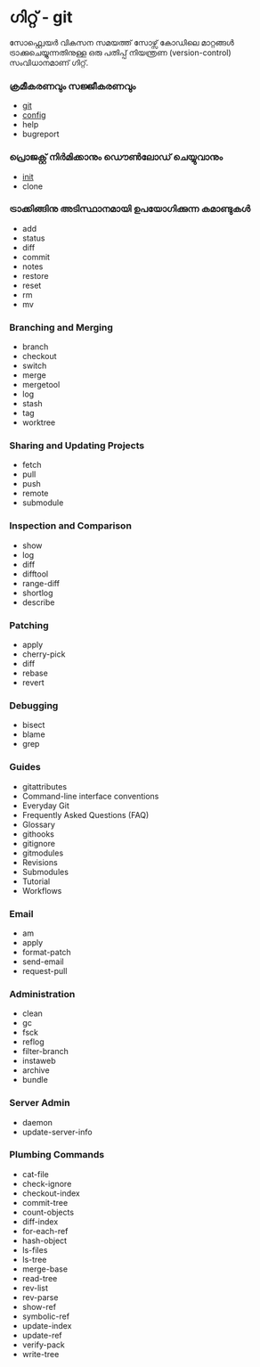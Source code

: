# ഗിറ്റ് - git

സോഫ്റ്റ്വെയർ വികസന സമയത്ത് സോഴ്സ് കോഡിലെ മാറ്റങ്ങൾ ട്രാക്കുചെയ്യുന്നതിനുള്ള ഒരു പതിപ്പ് നിയന്ത്രണ (version-control) സംവിധാനമാണ് ഗിറ്റ്.

### ക്രമീകരണവും സജ്ജീകരണവും

- [git](git.md)
- [config](git-config.md)
- help
- bugreport

### പ്രൊജക്റ്റ് നിർമിക്കാനും ഡൌൺലോഡ് ചെയ്യുവാനും

- [init](git-init.md)
- clone

### ട്രാക്കിങ്ങിനു അടിസ്ഥാനമായി ഉപയോഗിക്കുന്ന കമാണ്ടുകൾ

- add
- status
- diff
- commit
- notes
- restore
- reset
- rm
- mv

### Branching and Merging

- branch
- checkout
- switch
- merge
- mergetool
- log
- stash
- tag
- worktree

### Sharing and Updating Projects

- fetch
- pull
- push
- remote
- submodule

### Inspection and Comparison

- show
- log
- diff
- difftool
- range-diff
- shortlog
- describe

### Patching

- apply
- cherry-pick
- diff
- rebase
- revert

### Debugging

- bisect
- blame
- grep

### Guides

- gitattributes
- Command-line interface conventions
- Everyday Git
- Frequently Asked Questions (FAQ)
- Glossary
- githooks
- gitignore
- gitmodules
- Revisions
- Submodules
- Tutorial
- Workflows

### Email

 - am
 - apply
 - format-patch
 - send-email
 - request-pull

### Administration

- clean
- gc
- fsck
- reflog
- filter-branch
- instaweb
- archive
- bundle

### Server Admin

- daemon
- update-server-info

### Plumbing Commands

- cat-file
- check-ignore
- checkout-index
- commit-tree
- count-objects
- diff-index
- for-each-ref
- hash-object
- ls-files
- ls-tree
- merge-base
- read-tree
- rev-list
- rev-parse
- show-ref
- symbolic-ref
- update-index
- update-ref
- verify-pack
- write-tree
